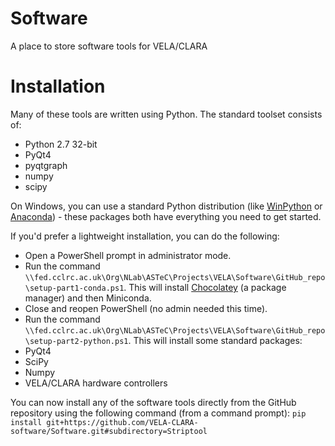 # Software
A place to store software tools for VELA/CLARA

# Installation
Many of these tools are written using Python. The standard toolset consists of:
- Python 2.7 32-bit
- PyQt4
- pyqtgraph
- numpy
- scipy

On Windows, you can use a standard Python distribution (like [WinPython](http://winpython.github.io/) or [Anaconda](https://www.continuum.io/downloads)) - these packages both have everything you need to get started.

If you'd prefer a lightweight installation, you can do the following:
- Open a PowerShell prompt in administrator mode.
- Run the command `\\fed.cclrc.ac.uk\Org\NLab\ASTeC\Projects\VELA\Software\GitHub_repo\setup-part1-conda.ps1`. This will install [Chocolatey](https://chocolatey.org/) (a package manager) and then Miniconda.
- Close and reopen PowerShell (no admin needed this time).
- Run the command `\\fed.cclrc.ac.uk\Org\NLab\ASTeC\Projects\VELA\Software\GitHub_repo\setup-part2-python.ps1`. This will install some standard packages:
 - PyQt4
 - SciPy
 - Numpy
 - VELA/CLARA hardware controllers

You can now install any of the software tools directly from the GitHub repository using the following command (from a command prompt):
`pip install git+https://github.com/VELA-CLARA-software/Software.git#subdirectory=Striptool`
